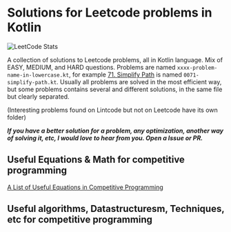 # Solutions for Leetcode problems in Kotlin
![LeetCode Stats](https://leetcode.card.workers.dev/aliam?theme=unicorn&font=source_code_pro)

A collection of solutions to Leetcode problems, all in Kotlin language. Mix of EASY, MEDIUM, and HARD questions. Problems are named `xxxx-problem-name-in-lowercase.kt`, for example [71. Simplify Path](https://leetcode.com/problems/simplify-path/) is named `0071-simplify-path.kt`. Usually all problems are solved in the most efficient way, but some problems contains several and different solutions, in the same file but clearly separated.

(Interesting problems found on Lintcode but not on Leetcode have its own folder)

***If you have a better solution for a problem, any optimization, another way of solving it, etc, I would love to hear from you. Open a Issue or PR.***

## Useful Equations & Math for competitive programming

[A List of Useful Equations in Competitive Programming](https://blog.shahjalalshohag.com/equation-list/)

## Useful algorithms, Datastructuresm, Techniques, etc for competitive programming
